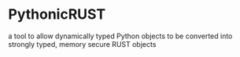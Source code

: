# PythonicRUST
a tool to allow dynamically typed Python objects to be converted into strongly typed, memory secure RUST objects
